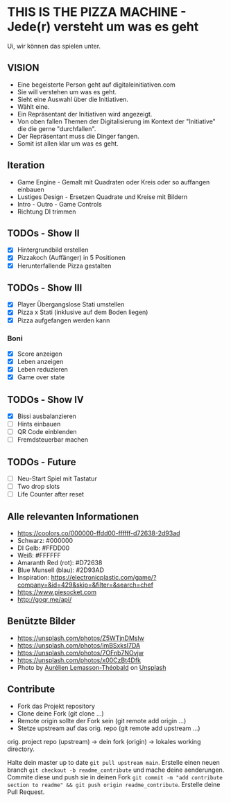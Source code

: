 # THIS IS THE PIZZA MACHINE - Jede(r) versteht um was es geht

Ui, wir können das spielen unter.

## VISION

* Eine begeisterte Person geht auf digitaleinitiativen.com
* Sie will verstehen um was es geht.
* Sieht eine Auswahl über die Initiativen.
* Wählt eine.
* Ein Repräsentant der Initiativen wird angezeigt.
* Von oben fallen Themen der Digitalisierung im Kontext der "Initiative" die
	die gerne "durchfallen".
* Der Repräsentant muss die Dinger fangen.
* Somit ist allen klar um was es geht.

## Iteration

* Game Engine - Gemalt mit Quadraten oder Kreis oder so auffangen einbauen
* Lustiges Design - Ersetzen Quadrate und Kreise mit Bildern
* Intro - Outro - Game Controls
* Richtung DI trimmen


## TODOs - Show II

- [x] Hintergrundbild erstellen
- [x] Pizzakoch (Auffänger) in 5 Positionen
- [x] Herunterfallende Pizza gestalten

## TODOs - Show III

- [x] Player Übergangslose Stati umstellen
- [x] Pizza x Stati (inklusive auf dem Boden liegen)
- [x] Pizza aufgefangen werden kann

### Boni

- [x] Score anzeigen
- [x] Leben anzeigen
- [x] Leben reduzieren
- [x] Game over state

## TODOs - Show IV

- [x] Bissi ausbalanzieren
- [ ] Hints einbauen
- [ ] QR Code einblenden
- [ ] Fremdsteuerbar machen

## TODOs - Future

- [ ] Neu-Start Spiel mit Tastatur
- [ ] Two drop slots
- [ ] Life Counter after reset

## Alle relevanten Informationen

* https://coolors.co/000000-ffdd00-ffffff-d72638-2d93ad
* Schwarz: #000000
* DI Gelb: #FFDD00
* Weiß: #FFFFFF
* Amaranth Red (rot): #D72638
* Blue Munsell (blau): #2D93AD
* Inspiration: https://electronicplastic.com/game/?company=&id=429&skip=&filter=&search=chef
* https://www.piesocket.com
* http://goqr.me/api/


## Benützte Bilder

* https://unsplash.com/photos/Z5WTjnDMslw
* https://unsplash.com/photos/imBSxksI7DA
* https://unsplash.com/photos/7OFnb7NOvjw
* https://unsplash.com/photos/x00CzBt4Dfk
* <span>Photo by <a href="https://unsplash.com/@aurel__lens?utm_source=unsplash&amp;utm_medium=referral&amp;utm_content=creditCopyText">Aurélien Lemasson-Théobald</a> on <a href="https://unsplash.com/s/photos/tablet?utm_source=unsplash&amp;utm_medium=referral&amp;utm_content=creditCopyText">Unsplash</a></span>



## Contribute

* Fork das Projekt repository
* Clone deine Fork (git clone ...)
* Remote origin sollte der Fork sein (git remote add origin ...)
* Stetze upstream auf das orig. repo (git remote add upstream ...)

orig. project repo (upstream)  -> dein fork (origin) -> lokales working directory.

Halte dein master up to date ``git pull upstream main``. 
Erstelle einen neuen branch ``git checkout -b readme_contribute`` 
und mache deine aenderungen. Commite diese und push sie in deinen Fork
``git commit -m "add contribute section to readme" && git push origin readme_contribute``. 
Erstelle deine Pull Request.
